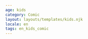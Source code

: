 ```yaml
---
age: kids
category: Comic
layout: layouts/templates/kids.njk
locale: en
tags: en_kids_comic
---
```

